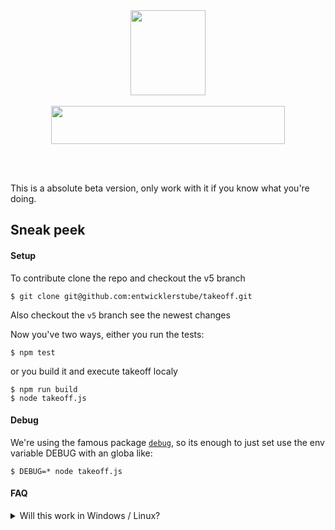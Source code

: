 <br />
<br />
<p align="center">
  <img src="https://user-images.githubusercontent.com/528550/47446506-af9da300-d7bb-11e8-8706-c4c0374b2360.gif" width="120" height="136">
  <br />  <br />
  <img src="https://user-images.githubusercontent.com/528550/47447802-b679e500-d7be-11e8-82a0-e446cd06b991.jpg" width="374" height="61" />
</p>
<br />
<br />

This is a absolute beta version, only work with it if you know what you're doing.

## Sneak peek

#### Setup

To contribute clone the repo and checkout the v5 branch

```
$ git clone git@github.com:entwicklerstube/takeoff.git
```

Also checkout the `v5` branch see the newest changes

Now you've two ways, either you run the tests:

```
$ npm test
```

or you build it and execute takeoff localy

```
$ npm run build
$ node takeoff.js
```

#### Debug

We're using the famous package [`debug`](https://www.npmjs.com/package/debug), so its enough to just set use the env variable DEBUG with an globa like:

```
$ DEBUG=* node takeoff.js
```

#### FAQ

<details><summary>Will this work in Windows / Linux?</summary>
  <img src="https://user-images.githubusercontent.com/528550/47322882-e52a7b00-d659-11e8-9f59-b3778a448196.gif" />
  <p>
    `takeoff` is not tested on other operating systems, i can not guarantee that it works. It could, if not create an
    issue - i cant fix those, but maybe we will find someone who has the equipment to improve takeoff on other systems.
  </p>
</details>
